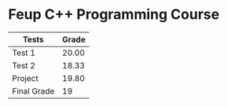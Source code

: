 # Feup C++ Programming Course

| Tests  | Grade |
| --- | --- |
| Test 1  | 20.00 |
| Test 2  | 18.33 |
| Project | 19.80 |
| Final Grade | 19 |
